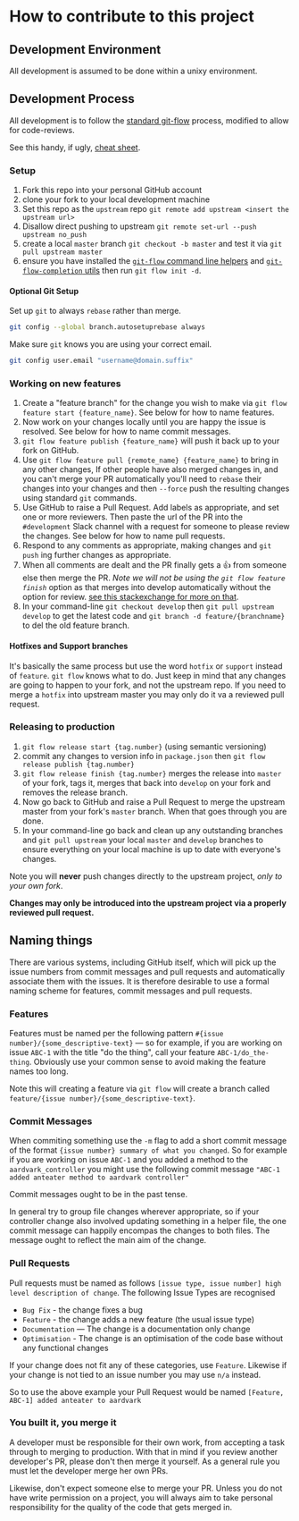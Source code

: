 # How to contribute to this project

## Development Environment

All development is assumed to be done within a unixy environment.

## Development Process

All development is to follow the [standard git-flow](http://nvie.com/posts/a-successful-git-branching-model/) process, modified to allow for code-reviews.

See this handy, if ugly, [cheat sheet](http://danielkummer.github.io/git-flow-cheatsheet/).

### Setup

1. Fork this repo into your personal GitHub account
2. clone your fork to your local development machine
3. Set this repo as the `upstream` repo `git remote add upstream <insert the upstream url>`
4. Disallow direct pushing to upstream `git remote set-url --push upstream no_push`
5. create a local `master` branch `git checkout -b master` and test it via `git pull upstream master`
6. ensure you have installed the [`git-flow` command line helpers](https://github.com/nvie/gitflow) and [`git-flow-completion` utils](https://github.com/bobthecow/git-flow-completion) then run `git flow init -d`.

#### Optional Git Setup

Set up `git` to always `rebase` rather than merge.

```sh
git config --global branch.autosetuprebase always
```

Make sure `git` knows you are using your correct email.

```sh
git config user.email "username@domain.suffix"
```

### Working on new features

1. Create a "feature branch" for the change you wish to make via `git flow feature start {feature_name}`. See below for how to name features.
2. Now work on your changes locally until you are happy the issue is resolved. See below for how to name commit messages.
3. `git flow feature publish {feature_name}` will push it back up to your fork on GitHub.
4. Use `git flow feature pull {remote_name} {feature_name}` to bring in any other changes, If other people have also merged changes in, and you can't merge your PR automatically you'll need to `rebase` their changes into your changes and then `--force` push the resulting changes using standard `git` commands.
5. Use GitHub to raise a Pull Request. Add labels as appropriate, and set one or more reviewers. Then paste the url of the PR into the `#development` Slack channel with a request for someone to please review the changes. See below for how to name pull requests.
6. Respond to any comments as appropriate, making changes and `git push` ing further changes as appropriate.
7. When all comments are dealt and the PR finally gets a :+1: from someone else then merge the PR. _Note we will not be using the `git flow feature finish`_ option as that merges into develop automatically without the option for review. [see this stackexchange for more on that](http://programmers.stackexchange.com/questions/187723/code-review-with-git-flow-and-github).
8. In your command-line `git checkout develop` then `git pull upstream develop` to get the latest code and `git branch -d feature/{branchname}` to del the old feature branch.

#### Hotfixes and Support branches

It's basically the same process but use the word `hotfix` or `support` instead of `feature`. `git flow` knows what to do. Just keep in mind that any changes are going to happen to your fork, and not the upstream repo. If you need to merge a `hotfix` into upstream master you may only do it va a reviewed pull request.

### Releasing to production

1. `git flow release start {tag.number}` (using semantic versioning)
2. commit any changes to version info in `package.json` then `git flow release publish {tag.number}`
3. `git flow release finish {tag.number}` merges the release into `master` of your fork, tags it, merges that back into `develop` on your fork and removes the release branch.
4. Now go back to GitHub and raise a Pull Request to merge the upstream master from your fork's `master` branch. When that goes through you are done.
5. In your command-line go back and clean up any outstanding branches and `git pull upstream` your local `master` and `develop` branches to ensure everything on your local machine is up to date with everyone's changes.

Note you will **never** push changes directly to the upstream project, _only to your own fork_.

**Changes may only be introduced into the upstream project via a properly reviewed pull request.**

## Naming things

There are various systems, including GitHub itself, which will pick up the issue numbers from commit messages and pull requests and automatically associate them with the issues. It is therefore desirable to use a formal naming scheme for features, commit messages and pull requests.

### Features

Features must be named per the following pattern `#{issue number}/{some_descriptive-text}` — so for example, if you are working on issue `ABC-1` with the title "do the thing", call your feature `ABC-1/do_the-thing`. Obviously use your common sense to avoid making the feature names too long.

Note this will creating a feature via `git flow` will create a branch called `feature/{issue number}/{some_descriptive-text}`.

### Commit Messages

When commiting something use the `-m` flag to add a short commit message of the format `{issue number} summary of what you changed`. So for example if you are working on issue `ABC-1` and you added a method to the `aardvark_controller` you might use the following commit message `"ABC-1 added anteater method to aardvark controller"`

Commit messages ought to be in the past tense.

In general try to group file changes wherever appropriate, so if your controller change also involved updating something in a helper file, the one commit message can happily encompas the changes to both files. The message ought to reflect the main aim of the change.

### Pull Requests

Pull requests must be named as follows `[issue type, issue number] high level description of change`. The following Issue Types are recognised

- `Bug Fix` - the change fixes a bug
- `Feature` - the change adds a new feature (the usual issue type)
- `Documentation` — The change is a documentation only change
- `Optimisation` - The change is an optimisation of the code base without any functional changes

If your change does not fit any of these categories, use `Feature`. Likewise if your change is not tied to an issue number you may use `n/a` instead.

So to use the above example your Pull Request would be named `[Feature, ABC-1] added anteater to aardvark`

### You built it, you merge it

A developer must be responsible for their own work, from accepting a task through to merging to production. With that in mind if you review another developer's PR, please don't then merge it yourself. As a general rule you must let the developer merge her own PRs.

Likewise, don't expect someone else to merge your PR. Unless you do not have write permission on a project, you will always aim to take personal responsibility for the quality of the code that gets merged in.
